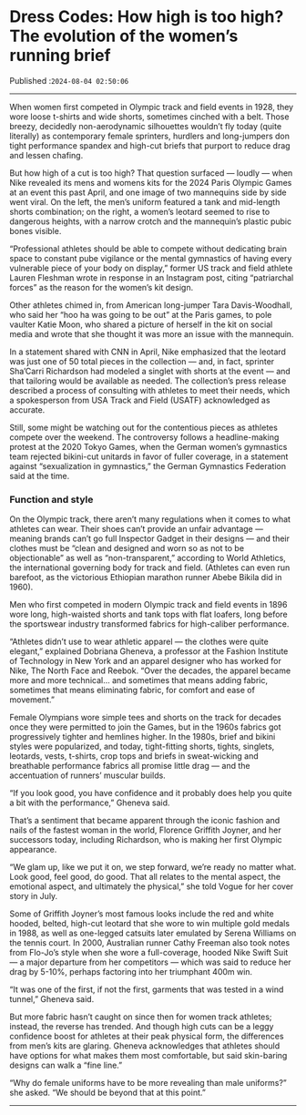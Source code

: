 # Dress Codes: How high is too high? The evolution of the women’s running brief

Published :`2024-08-04 02:50:06`

---

When women first competed in Olympic track and field events in 1928, they wore loose t-shirts and wide shorts, sometimes cinched with a belt. Those breezy, decidedly non-aerodynamic silhouettes wouldn’t fly today (quite literally) as contemporary female sprinters, hurdlers and long-jumpers don tight performance spandex and high-cut briefs that purport to reduce drag and lessen chafing.

But how high of a cut is too high? That question surfaced — loudly — when Nike revealed its mens and womens kits for the 2024 Paris Olympic Games at an event this past April, and one image of two mannequins side by side went viral. On the left, the men’s uniform featured a tank and mid-length shorts combination; on the right, a women’s leotard seemed to rise to dangerous heights, with a narrow crotch and the mannequin’s plastic pubic bones visible.

“Professional athletes should be able to compete without dedicating brain space to constant pube vigilance or the mental gymnastics of having every vulnerable piece of your body on display,” former US track and field athlete Lauren Fleshman wrote in response in an Instagram post, citing “patriarchal forces” as the reason for the women’s kit design.

Other athletes chimed in, from American long-jumper Tara Davis-Woodhall, who said her “hoo ha was going to be out” at the Paris games, to pole vaulter Katie Moon, who shared a picture of herself in the kit on social media and wrote that she thought it was more an issue with the mannequin.

In a statement shared with CNN in April, Nike emphasized that the leotard was just one of 50 total pieces in the collection — and, in fact, sprinter Sha’Carri Richardson had modeled a singlet with shorts at the event — and that tailoring would be available as needed. The collection’s press release described a process of consulting with athletes to meet their needs, which a spokesperson from USA Track and Field (USATF) acknowledged as accurate.

Still, some might be watching out for the contentious pieces as athletes compete over the weekend. The controversy follows a headline-making protest at the 2020 Tokyo Games, when the German women’s gymnastics team rejected bikini-cut unitards in favor of fuller coverage, in a statement against “sexualization in gymnastics,” the German Gymnastics Federation said at the time.

### Function and style

On the Olympic track, there aren’t many regulations when it comes to what athletes can wear. Their shoes can’t provide an unfair advantage — meaning brands can’t go full Inspector Gadget in their designs — and their clothes must be “clean and designed and worn so as not to be objectionable” as well as “non-transparent,” according to World Athletics, the international governing body for track and field. (Athletes can even run barefoot, as the victorious Ethiopian marathon runner Abebe Bikila did in 1960).

Men who first competed in modern Olympic track and field events in 1896 wore long, high-waisted shorts and tank tops with flat loafers, long before the sportswear industry transformed fabrics for high-caliber performance.

“Athletes didn’t use to wear athletic apparel — the clothes were quite elegant,” explained Dobriana Gheneva, a professor at the Fashion Institute of Technology in New York and an apparel designer who has worked for Nike, The North Face and Reebok. “Over the decades, the apparel became more and more technical… and sometimes that means adding fabric, sometimes that means eliminating fabric, for comfort and ease of movement.”

Female Olympians wore simple tees and shorts on the track for decades once they were permitted to join the Games, but in the 1960s fabrics got progressively tighter and hemlines higher. In the 1980s, brief and bikini styles were popularized, and today, tight-fitting shorts, tights, singlets, leotards, vests, t-shirts, crop tops and briefs in sweat-wicking and breathable performance fabrics all promise little drag — and the accentuation of runners’ muscular builds.

“If you look good, you have confidence and it probably does help you quite a bit with the performance,” Gheneva said.

That’s a sentiment that became apparent through the iconic fashion and nails of the fastest woman in the world, Florence Griffith Joyner, and her successors today, including Richardson, who is making her first Olympic appearance.

“We glam up, like we put it on, we step forward, we’re ready no matter what. Look good, feel good, do good. That all relates to the mental aspect, the emotional aspect, and ultimately the physical,” she told Vogue for her cover story in July.

Some of Griffith Joyner’s most famous looks include the red and white hooded, belted, high-cut leotard that she wore to win multiple gold medals in 1988, as well as one-legged catsuits later emulated by Serena Williams on the tennis court. In 2000, Australian runner Cathy Freeman also took notes from Flo-Jo’s style when she wore a full-coverage, hooded Nike Swift Suit — a major departure from her competitors — which was said to reduce her drag by 5-10%, perhaps factoring into her triumphant 400m win.

“It was one of the first, if not the first, garments that was tested in a wind tunnel,” Gheneva said.

But more fabric hasn’t caught on since then for women track athletes; instead, the reverse has trended. And though high cuts can be a leggy confidence boost for athletes at their peak physical form, the differences from men’s kits are glaring. Gheneva acknowledges that athletes should have options for what makes them most comfortable, but said skin-baring designs can walk a “fine line.”

“Why do female uniforms have to be more revealing than male uniforms?” she asked. “We should be beyond that at this point.”

---

